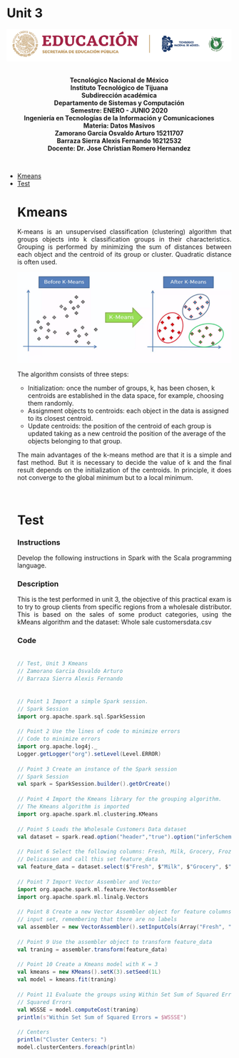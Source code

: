 
<h1>Unit 3</h1>
<p align="center"><img src="https://github.com/OsziiRk/Recursos_Bigdata/blob/master/logos.PNG" style="max-width:100%;"></p>
<p align="center">
<br><strong>Tecnológico Nacional de México</strong>
<br><strong>Instituto Tecnológico de Tijuana</strong>
<br><strong>Subdirección académica</strong>
<br><strong>Departamento de Sistemas y Computación</strong>
<br><strong>Semestre: ENERO - JUNIO 2020</strong>
<br><strong>Ingeniería en Tecnologías de la Información y Comunicaciones</strong>
<br><strong>Materia: Datos Masivos</strong>
<br><strong>Zamorano Garcia Osvaldo Arturo 15211707</strong>
<br><strong>Barraza Sierra Alexis Fernando 16212532</strong>
<br><strong>Docente: Dr. Jose Christian Romero Hernandez</strong>
</p>
<br>
<ul>
<li><a href = "#Kmeans" target="_self"> Kmeans </a>
<li><a href = "#Examen1u3" target="_self"> Test </a>

<br>
<a name = "Kmeans"><h1> Kmeans </h1></a>

<p align="justify">K-means is an unsupervised classification (clustering) algorithm that groups objects into k classification groups in their characteristics. Grouping is performed by minimizing the sum of distances between each object and the centroid of its group or cluster. Quadratic distance is often used.</p>
<p align="center"><img src="https://github.com/OsziiRk/Recursos_Bigdata/blob/master/aDTF2cZ.png" style="max-width:100%;"></p>



The algorithm consists of three steps:

* Initialization: once the number of groups, k, has been chosen, k centroids are established in the data space, for example, choosing them randomly.
* Assignment objects to centroids: each object in the data is assigned to its closest centroid.
* Update centroids: the position of the centroid of each group is updated taking as a new centroid the position of the average of the objects belonging to that group.



<p align="justify"> The main advantages of the k-means method are that it is a simple and fast method. But it is necessary to decide the value of k and the final result depends on the initialization of the centroids. In principle, it does not converge to the global minimum but to a local minimum.</p>

<br>
<a name = "Examen1u3"><h1> Test </h1></a>
<h3>Instructions</h3>
<p align="justify">Develop the following instructions in Spark with the Scala programming language.</p>
<h3>Description</h3>
<p align="justify">This is the test performed in unit 3, the objective of this practical exam is to try to group clients from specific regions from a wholesale distributor. This is based on the sales of some product categories, using the kMeans algorithm and the dataset: Whole sale customersdata.csv </p>
<h3>Code</h3>

```scala

// Test, Unit 3 Kmeans
// Zamorano Garcia Osvaldo Arturo 
// Barraza Sierra Alexis Fernando


// Point 1 Import a simple Spark session.
// Spark Session
import org.apache.spark.sql.SparkSession

// Point 2 Use the lines of code to minimize errors
// Code to minimize errors
import org.apache.log4j._
Logger.getLogger("org").setLevel(Level.ERROR)

// Point 3 Create an instance of the Spark session
// Spark Session
val spark = SparkSession.builder().getOrCreate()

// Point 4 Import the Kmeans library for the grouping algorithm.
// The Kmeans algorithm is imported
import org.apache.spark.ml.clustering.KMeans

// Point 5 Loads the Wholesale Customers Data dataset
val dataset = spark.read.option("header","true").option("inferSchema","true").format("csv").load("Wholesale customers data.csv")

// Point 6 Select the following columns: Fresh, Milk, Grocery, Frozen, Detergents_Paper,
// Delicassen and call this set feature_data
val feature_data = dataset.select($"Fresh", $"Milk", $"Grocery", $"Frozen", $"Detergents_Paper", $"Delicassen")

// Point 7 Import Vector Assembler and Vector
import org.apache.spark.ml.feature.VectorAssembler
import org.apache.spark.ml.linalg.Vectors

// Point 8 Create a new Vector Assembler object for feature columns as a
// input set, remembering that there are no labels
val assembler = new VectorAssembler().setInputCols(Array("Fresh", "Milk", "Grocery", "Frozen", "Detergents_Paper", "Delicassen")).setOutputCol("features")

// Point 9 Use the assembler object to transform feature_data
val traning = assembler.transform(feature_data)

// Point 10 Create a Kmeans model with K = 3
val kmeans = new KMeans().setK(3).setSeed(1L)
val model = kmeans.fit(traning)

// Point 11 Evaluate the groups using Within Set Sum of Squared Errors WSSSE and print the centroids.
// Squared Errors
val WSSSE = model.computeCost(traning)
println(s"Within Set Sum of Squared Errors = $WSSSE")

// Centers
println("Cluster Centers: ")
model.clusterCenters.foreach(println)




```

